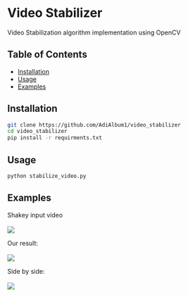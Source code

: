 # Video Stabilizer

Video Stabilization algorithm implementation using OpenCV

## Table of Contents

- [Installation](#installation)
- [Usage](#usage)
- [Examples](#Examples)

## Installation

```sh
git clone https://github.com/AdiAlbum1/video_stabilizer
cd video_stabilizer
pip install -r requirments.txt
```

## Usage

```sh
python stabilize_video.py
```

## Examples

Shakey input video
<br/><br/>
![](gifs/vid1/in_vid.gif)

Our result:
<br/><br/>
![](gifs/vid1/only_out_vid.gif)

Side by side:
<br/><br/>
![](gifs/vid1/out_vid.gif)
